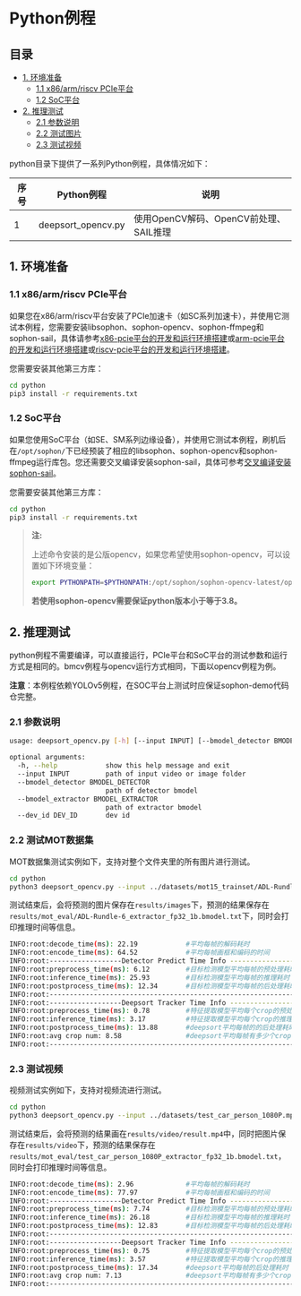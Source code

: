 # Python例程

## 目录

* [1. 环境准备](#1-环境准备)
    * [1.1 x86/arm/riscv PCIe平台](#11-x86armriscv-pcie平台)
    * [1.2 SoC平台](#12-soc平台)
* [2. 推理测试](#2-推理测试)
    * [2.1 参数说明](#21-参数说明)
    * [2.2 测试图片](#22-测试图片)
    * [2.3 测试视频](#23-测试视频)

python目录下提供了一系列Python例程，具体情况如下：

| 序号 |  Python例程      | 说明                                |
| ---- | ---------------- | -----------------------------------  |
| 1    | deepsort_opencv.py | 使用OpenCV解码、OpenCV前处理、SAIL推理 |

## 1. 环境准备
### 1.1 x86/arm/riscv PCIe平台

如果您在x86/arm/riscv平台安装了PCIe加速卡（如SC系列加速卡），并使用它测试本例程，您需要安装libsophon、sophon-opencv、sophon-ffmpeg和sophon-sail，具体请参考[x86-pcie平台的开发和运行环境搭建](../../../docs/Environment_Install_Guide.md#3-x86-pcie平台的开发和运行环境搭建)或[arm-pcie平台的开发和运行环境搭建](../../../docs/Environment_Install_Guide.md#5-arm-pcie平台的开发和运行环境搭建)或[riscv-pcie平台的开发和运行环境搭建](../../../docs/Environment_Install_Guide.md#6-riscv-pcie平台的开发和运行环境搭建)。

您需要安装其他第三方库：
```bash
cd python
pip3 install -r requirements.txt
```

### 1.2 SoC平台

如果您使用SoC平台（如SE、SM系列边缘设备），并使用它测试本例程，刷机后在`/opt/sophon/`下已经预装了相应的libsophon、sophon-opencv和sophon-ffmpeg运行库包。您还需要交叉编译安装sophon-sail，具体可参考[交叉编译安装sophon-sail](../../../docs/Environment_Install_Guide.md#42-交叉编译安装sophon-sail)。

您需要安装其他第三方库：
```bash
cd python
pip3 install -r requirements.txt
```

> **注:**
>
> 上述命令安装的是公版opencv，如果您希望使用sophon-opencv，可以设置如下环境变量：
> ```bash
> export PYTHONPATH=$PYTHONPATH:/opt/sophon/sophon-opencv-latest/opencv-python/
> ```
> **若使用sophon-opencv需要保证python版本小于等于3.8。**

## 2. 推理测试
python例程不需要编译，可以直接运行，PCIe平台和SoC平台的测试参数和运行方式是相同的。bmcv例程与opencv运行方式相同，下面以opencv例程为例。

**注意**：本例程依赖YOLOv5例程，在SOC平台上测试时应保证sophon-demo代码仓完整。
### 2.1 参数说明
```bash
usage: deepsort_opencv.py [-h] [--input INPUT] [--bmodel_detector BMODEL_DETECTOR] [--bmodel_extractor BMODEL_EXTRACTOR] [--dev_id DEV_ID]

optional arguments:
  -h, --help            show this help message and exit
  --input INPUT         path of input video or image folder
  --bmodel_detector BMODEL_DETECTOR
                        path of detector bmodel
  --bmodel_extractor BMODEL_EXTRACTOR
                        path of extractor bmodel
  --dev_id DEV_ID       dev id
```
### 2.2 测试MOT数据集
MOT数据集测试实例如下，支持对整个文件夹里的所有图片进行测试。
```bash
cd python
python3 deepsort_opencv.py --input ../datasets/mot15_trainset/ADL-Rundle-6/img1 --bmodel_detector ../models/BM1684X/yolov5s_v6.1_3output_int8_1b.bmodel --bmodel_extractor ../models/BM1684X/extractor_fp32_1b.bmodel --dev_id=0
```
测试结束后，会将预测的图片保存在`results/images`下，预测的结果保存在`results/mot_eval/ADL-Rundle-6_extractor_fp32_1b.bmodel.txt`下，同时会打印推理时间等信息。
```bash
INFO:root:decode_time(ms): 22.19            #平均每帧的解码耗时
INFO:root:encode_time(ms): 64.52            #平均每帧画框和编码的时间
INFO:root:------------------Detector Predict Time Info ----------------------
INFO:root:preprocess_time(ms): 6.12         #目标检测模型平均每帧的预处理耗时
INFO:root:inference_time(ms): 25.93         #目标检测模型平均每帧的推理耗时
INFO:root:postprocess_time(ms): 12.34       #目标检测模型平均每帧的后处理耗时
INFO:root:-------------------------------------------------------------------
INFO:root:------------------Deepsort Tracker Time Info ----------------------
INFO:root:preprocess_time(ms): 0.78         #特征提取模型平均每个crop的预处理耗时
INFO:root:inference_time(ms): 3.17          #特征提取模型平均每个crop的推理耗时
INFO:root:postprocess_time(ms): 13.88       #deepsort平均每帧的的后处理耗时
INFO:root:avg crop num: 8.58                #deepsort平均每帧有多少个crop
INFO:root:-------------------------------------------------------------------
```


### 2.3 测试视频
视频测试实例如下，支持对视频流进行测试。
```bash
cd python
python3 deepsort_opencv.py --input ../datasets/test_car_person_1080P.mp4 --bmodel_detector ../models/BM1684X/yolov5s_v6.1_3output_int8_1b.bmodel --bmodel_extractor ../models/BM1684X/extractor_fp32_1b.bmodel --dev_id=0
```
测试结束后，会将预测的结果画在`results/video/result.mp4`中，同时把图片保存在`results/video`下，预测的结果保存在`results/mot_eval/test_car_person_1080P_extractor_fp32_1b.bmodel.txt`，同时会打印推理时间等信息。  

```bash
INFO:root:decode_time(ms): 2.96             #平均每帧的解码耗时
INFO:root:encode_time(ms): 77.97            #平均每帧画框和编码的时间
INFO:root:------------------Detector Predict Time Info ----------------------
INFO:root:preprocess_time(ms): 7.74         #目标检测模型平均每帧的预处理耗时
INFO:root:inference_time(ms): 26.18         #目标检测模型平均每帧的推理耗时
INFO:root:postprocess_time(ms): 12.83       #目标检测模型平均每帧的后处理耗时
INFO:root:-------------------------------------------------------------------
INFO:root:------------------Deepsort Tracker Time Info ----------------------
INFO:root:preprocess_time(ms): 0.75         #特征提取模型平均每个crop的预处理耗时
INFO:root:inference_time(ms): 3.57          #特征提取模型平均每个crop的推理耗时
INFO:root:postprocess_time(ms): 17.34       #deepsort平均每帧的后处理耗时
INFO:root:avg crop num: 7.13                #deepsort平均每帧有多少个crop
INFO:root:-------------------------------------------------------------------
```
